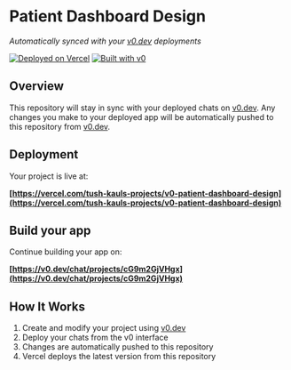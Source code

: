 # Patient Dashboard Design

*Automatically synced with your [v0.dev](https://v0.dev) deployments*

[![Deployed on Vercel](https://img.shields.io/badge/Deployed%20on-Vercel-black?style=for-the-badge&logo=vercel)](https://vercel.com/tush-kauls-projects/v0-patient-dashboard-design)
[![Built with v0](https://img.shields.io/badge/Built%20with-v0.dev-black?style=for-the-badge)](https://v0.dev/chat/projects/cG9m2GjVHgx)

## Overview

This repository will stay in sync with your deployed chats on [v0.dev](https://v0.dev).
Any changes you make to your deployed app will be automatically pushed to this repository from [v0.dev](https://v0.dev).

## Deployment

Your project is live at:

**[https://vercel.com/tush-kauls-projects/v0-patient-dashboard-design](https://vercel.com/tush-kauls-projects/v0-patient-dashboard-design)**

## Build your app

Continue building your app on:

**[https://v0.dev/chat/projects/cG9m2GjVHgx](https://v0.dev/chat/projects/cG9m2GjVHgx)**

## How It Works

1. Create and modify your project using [v0.dev](https://v0.dev)
2. Deploy your chats from the v0 interface
3. Changes are automatically pushed to this repository
4. Vercel deploys the latest version from this repository